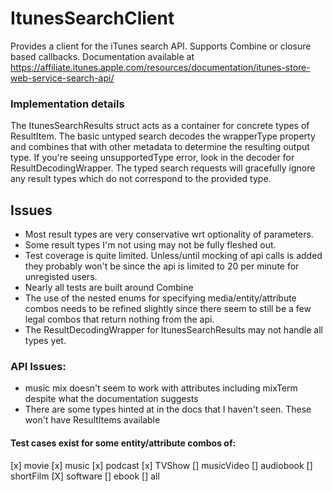# ItunesSearchClient

Provides a client for the iTunes search API. Supports Combine or closure based callbacks. Documentation available at https://affiliate.itunes.apple.com/resources/documentation/itunes-store-web-service-search-api/


### Implementation details
The ItunesSearchResults struct acts as a container for concrete types of ResultItem. The basic untyped search decodes the wrapperType property and combines that with other metadata to determine the resulting output type. If you're seeing unsupportedType error, look in the decoder for ResultDecodingWrapper.
The typed search requests will gracefully ignore any result types which do not correspond to the provided type.

## Issues 
- Most result types are very conservative wrt optionality of parameters. 
- Some result types I'm not using may not be fully fleshed out.
- Test coverage is quite limited. Unless/until mocking of api calls is added they probably won't be since the api is limited to 20 per minute for unregisted users.
- Nearly all tests are built around Combine
- The use of the nested enums for specifying media/entity/attribute combos needs to be refined slightly since there seem to still be a few legal combos that return nothing from the api.
- The ResultDecodingWrapper for ItunesSearchResults may not handle all types yet.





### API Issues:
- music mix doesn't seem to work with attributes including mixTerm despite what the documentation suggests
- There are some types hinted at in the docs that I haven't seen. These won't have ResultItems available

#### Test cases exist for some entity/attribute combos of:
[x] movie
[x] music
[x] podcast
[x] TVShow
[] musicVideo
[] audiobook
[] shortFilm
[X] software
[] ebook
[] all


